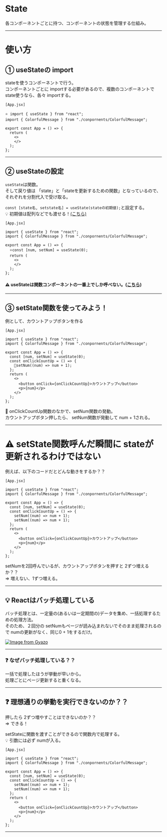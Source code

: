 # State
各コンポーネントごとに持つ、コンポーネントの状態を管理する仕組み。
***

# 使い方
## ① useStateの import
stateを使うコンポーネントで行う。   
コンポーネントごとに importする必要があるので、複数のコンポーネントで state使うなら、各々 importする。
~~~
[App.jsx]

⭐️ import { useState } from "react";
import { ColorfulMessage } from "./conpornents/ColorfulMessage";

export const App = () => {
  return (
    <>
    </>
  );
};
~~~
***

## ② useStateの設定
`useState`は関数。  
そして戻り値は 「state」と「stateを更新するための関数」となっているので、それぞれを分割代入で受け取る。

`const [state名, setstate名] = useState(stateの初期値);`と設定する。  
💡 初期値は配列などでも渡せる！[(こちら)]()
~~~
[App.jsx]

import { useState } from "react";
import { ColorfulMessage } from "./conpornents/ColorfulMessage";

export const App = () => {
  ⭐️const [num, setNum] = useState(0);
  return (
    <>
    </>
  );
};
~~~
#### ⚠️ useStateは関数コンポーネントの一番上でしか呼べない。([こちら](https://github.com/Tarara33/TIL/blob/main/React/React%E3%83%A1%E3%83%A2/use%E7%B3%BB%E3%83%95%E3%83%83%E3%82%AF.md))
***

## ③ setState関数を使ってみよう！
例として、カウントアップボタンを作る
~~~
[App.jsx]

import { useState } from "react";
import { ColorfulMessage } from "./conpornents/ColorfulMessage";

export const App = () => {
  const [num, setNum] = useState(0);
  const onClickCountUp = () => {
    🩵setNum((num) => num + 1);
  };
  return (
    <>
      <button onClick={onClickCountUp}>カウントアップ</button>
      <p>{num}</p>
    </>
  );
};
~~~
🩵 onClickCountUp関数のなかで、setNum関数の発動。  
カウントアップボタン押したら、 setNum関数が発動して num + 1される。
***

# ⚠️ setState関数呼んだ瞬間に stateが更新されるわけではない
例えば、以下のコードだとどんな動きをするか？？
~~~
[App.jsx]

import { useState } from "react";
import { ColorfulMessage } from "./conpornents/ColorfulMessage";

export const App = () => {
  const [num, setNum] = useState(0);
  const onClickCountUp = () => {
    setNum((num) => num + 1);
    setNum((num) => num + 1);
  };
  return (
    <>
      <button onClick={onClickCountUp}>カウントアップ</button>
      <p>{num}</p>
    </>
  );
};
~~~
setNumを2回呼んでいるが、カウントアップボタンを押すと 2ずつ増えるか？？  
=> 増えない、1ずつ増える。
***

## 💡 Reactはバッチ処理している
バッチ処理とは、一定量の(あるいは一定期間の)データを集め、一括処理するための処理方法。  
そのため、２回分の setNumもページが読み込まれないでそのまま処理されるので numの更新がなく、同じ0 + 1をするだけ。

[![Image from Gyazo](https://i.gyazo.com/f37ec2d1e5dbbac692cbd23e0539f19e.png)](https://gyazo.com/f37ec2d1e5dbbac692cbd23e0539f19e)
***

### ❓ なぜバッチ処理している？？
一括で処理したほうが挙動が早いから。  
処理ごとにページ更新すると重くなる。
***

## ❓ 理想通りの挙動を実行できないのか？？
押したら 2ずつ増やすことはできないのか？？  
=> できる！

setStateに関数を渡すことができるので関数内で処理する。  
💡 引数には必ず numが入る。
~~~
[App.jsx]

import { useState } from "react";
import { ColorfulMessage } from "./conpornents/ColorfulMessage";

export const App = () => {
  const [num, setNum] = useState(0);
  const onClickCountUp = () => {
    setNum((num) => num + 1);
    setNum((num) => num + 1);
  };
  return (
    <>
      <button onClick={onClickCountUp}>カウントアップ</button>
      <p>{num}</p>
    </>
  );
};
~~~
***
